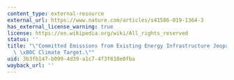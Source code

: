 ```yaml
---
content_type: external-resource
external_url: https://www.nature.com/articles/s41586-019-1364-3
has_external_license_warning: true
license: https://en.wikipedia.org/wiki/All_rights_reserved
status: ''
title: "\"Committed Emissions from Existing Energy Infrastructure Jeopardize\_1.5\
  \ \xB0C Climate Target.\""
uid: 3b3fb147-b099-4d39-a1c7-4f3f610e0fba
wayback_url: ''
---
```

